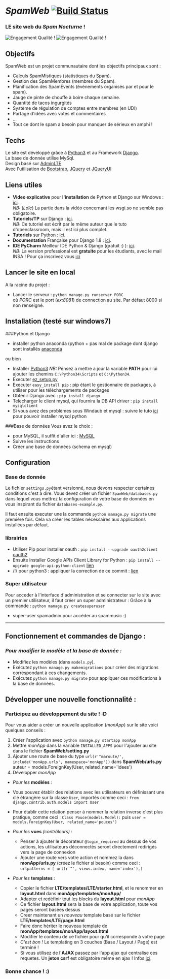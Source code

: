 # _*SpamWeb*_ [![Build Status](https://travis-ci.org/SpamNocturne/SpamWeb.svg?branch=master)](https://travis-ci.org/SpamNocturne/SpamWeb)
### LE site web du *Spam Nocturne* !   
![Engagement Qualité !](http://verandas-tahon.fr/wp-content/uploads/2013/02/Fotolia_38099128_XS-e1362571952133.jpg)
![Engagement Qualité !](http://verandas-tahon.fr/wp-content/uploads/2013/02/Fotolia_38099128_XS-e1362571952133.jpg)

## Objectifs
SpamWeb est un projet communautaire dont les objectifs principaux sont :
* Calculs SpamMistiques (statistiques du Spam).
* Gestion des SpamMembres (membres du Spam).
* Planification des SpamEvents (évènements organisés par et pour le spam).
* Jauge de pinte de chouffe à boire chaque semaine.
* Quantité de tacos ingurgités
* Système de régulation de comptes entre membres (en UDI)
* Partage d'idées avec votes et commentaires
* ...
* Tout ce dont le spam a besoin pour manquer de sérieux en amphi ! 

## Techs
Le site est développé grâce à [Python3](https://www.python.org/) et au Framework [Django](http://www.django-fr.org/).   
La  base de donnée utilise MySql.  
Design basé sur [AdminLTE](https://almsaeedstudio.com/)   
Avec l'utilisation de [Bootstrap](http://getbootstrap.com/), [JQuery](https://jquery.com/) et [JQueryUI](http://jqueryui.com/)


## Liens utiles 
* **Video explicative** pour **l'installation** de Python et Django sur Windows : [ici](https://www.youtube.com/watch?v=Zn6dx8v8x_w).   
  *NB:* (_Loïc_) La partie dans la vidéo concernant les wsgi.so ne semble pas obligatoire.
* **Tutoriels/TP** sur Django : [ici](http://django-story.readthedocs.org/en/latest/).   
  *NB:* Ce tutoriel est écrit par le même auteur que le tuto d'openclassroom, mais il est ici plus complet.   
* **Tutoriels** sur Python : [ici](https://openclassrooms.com/courses/apprenez-a-programmer-en-python).   
* **Documentation** Française pour Django 1.8 : [ici](https://docs.djangoproject.com/fr/1.8/).
* **IDE PyCharm** Meilleur IDE Python & Django (gratuit :) ): [ici](https://www.jetbrains.com/pycharm/download/).    
 *NB:* La version professional est **gratuite** pour les étudiants, avec le mail INSA ! Pour ça inscrivez vous [ici](https://www.jetbrains.com/student/)   


## Lancer le site en local
A la racine du projet :
* Lancer le serveur : `python manage.py runserver PORC`   
  où _PORC_ est le port (_ex:8081_) de connection au site. Par défaut 8000 si non renseigné.


## Installation (testé sur windows7)
###Python et Django
* installer python anaconda (python + pas mal de package dont django sont installés [anaconda](http://continuum.io/downloads#py34)

ou bien 

* Installer [Python3](https://www.python.org/)
  *NB:* Pensez a mettre a jour la variable **PATH** pour lui ajouter les chemins `C:\Python34\Scripts` et `C:\Python34`.   
* Executer [ez_setup.py](https://pypi.python.org/pypi/ez_setup)   
* Executer `easy_install pip` : pip étant le gestionnaire de packages, à utiliser pour les téléchargements de packages
* Obtenir Django avec : `pip install django`   
* Telecharger le client mysql, qui fournira la DB API driver : `pip install mysqlclient`   
* Si vous avez des problèmes sous Windaub et mysql : suivre le tuto [ici](http://stackoverflow.com/questions/28251314/error-microsoft-visual-c-10-0-is-required-unable-to-find-vcvarsall-bat)
pour pouvoir installer mysql python

###Base de données
Vous avez le choix : 
* pour MySQL, il suffit d'aller ici : [MySQL](https://dev.mysql.com/get/Downloads/MySQLInstaller/mysql-installer-web-community-5.6.25.0.msi)
* Suivre les instructions
* Créer une base de données (schema en mysql)

## Configuration 
### Base de donnée
Le fichier `settings.py`étant versionné, nous devons respecter certaines conditions c'est à dire.
Vous devez créer un fichier `SpamWeb/databases.py` dans lequel vous mettrez la configuration de votre base
de données en vous inspirant du fichier `databases-example.py`.

Il faut ensuite executer une la commande `python manage.py migrate` une première fois. Cela va créer les tables nécessaires aux applications installées par défaut.

### librairies
* Utiliser Pip pour installer oauth : ``pip install --upgrade oauth2client`` [oauth2](https://github.com/google/oauth2client)
* Ensuite installer  Google APIs Client Library for Python : ``pip install --upgrade google-api-python-client`` [lien](https://developers.google.com/api-client-library/python/start/installation?hl=fr)
* /!\ pour python3 : appliquer la correction de ce commit : [lien](https://github.com/SpamNocturne/SpamWeb/commit/94094aa29d6002b76962df2953aa24a425f067ed)

### Super utilisateur
Pour acceder à l'interface d'administration et se connecter sur le site avec un premier utilisateur, il faut créer un super administrateur :
Grâce à la commande : `python manage.py createsuperuser`

* super-user spamadmin pour accéder au spammusic :)

--------------------------------------------------------------------

## Fonctionnement et commandes de Django :
### *Pour modifier le modèle et la base de donnée :*   
* Modifiez les modèles (dans `models.py`).   
* Exécutez `python manage.py makemigrations` pour créer des migrations correspondant à ces changements.   
* Exécutez `python manage.py migrate` pour appliquer ces modifications à la base de données.   


## Développer une nouvelle fonctionnalité :
### Participez au développement du site ! :D
Pour vous aider a créer un nouvelle application (*monApp*) sur le site voici quelques conseils :    
1. Créer l'application avec `python manage.py startapp monApp`  
2. Mettre *monApp* dans la variable `INSTALLED_APPS` pour l'ajouter au site dans le fichier **SpamWeb/setting.py**  
3. Ajouter une route de base du type `url(r'^maroute/', include('monApp.urls', namespace='monApp'))` dans **SpamWeb/urls.py** auteur = models.ForeignKey(User, related_name='idees')  
4. Développer *monApp*  
  
* *Pour les* **modèles** *:*  
 * Vous pouvez établir des relations avec les utilisateurs en définissant une clé étrangère sur la classe `User`, importés comme ceci : `from django.contrib.auth.models import User`  
 * Pour établir cette relation penser à nommer la relation inverse c'est plus pratique, comme ceci : `Class Pouce(models.Model):` puis `user = models.ForeignKey(User, related_name='pouces')`  
  
* *Pour les* **vues** *(contrôleurs)* :  
  * Penser à ajouter le décorateur `@login_required` au dessus de vos actions, les utilisateurs déconnectés seront directement redirigés vers la page de connexion  
  * Ajouter une route vers votre action et nommez la dans **monApp/urls.py** (créez le fichier si besoin) comme ceci : `urlpatterns = [ url(r'^', views.index, name='index'),]`  
  
* *Pour les* **templates** *:*  
  * Copier le fichier **LTE/templates/LTE/starter.html**, et le renommer en **layout.html** dans **monApp/templates/monApp/**  
  * Adapter et redéfinir tout les blocks du **layout.html** pour *monApp*  
  * Ce fichier **layout.html** sera la base de votre application, toute vos pages seront basées dessus  
  * Creer maintenant un *nouveau* template basé sur le fichier **LTE/templates/LTE/page.html**   
  * Faire donc hériter le nouveau template de **monApp/templates/monApp/layout.html**   
  * Modifier le contenu de ce fichier pour qu'il corresponde à votre page   
  * *C'est bon !* Le templating en 3 couches (Base / Layout / Page) est terminé ! 
  * Si vous utilisez de l'**AJAX** passez par l'app ajax qui centralise ces requetes. Un **jeton csrf** est obligatoire même en ajax ! Infos [ici](https://docs.djangoproject.com/fr/1.7/ref/contrib/csrf/#csrf-ajax).   

### Bonne chance ! :)

